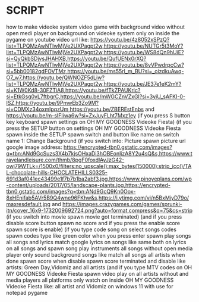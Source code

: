 # SCRIPT
how to make videoke system video game with background video without open medi player on background on videoke system only on inside the pygame on youtube video url like: https://youtu.be/4z8052xSPzQ?list=TLPQMzAwNTIwMjVe2UXPagpt2w,https://youtu.be/NUTGr5t3MoY?list=TLPQMzAwNTIwMjVe2UXPagpt2w,https://youtu.be/WS8dQn9hUiE?si=QyQkbSDjvsJHAHXB,https://youtu.be/QufUENx0rXQ?list=TLPQMzAwNTIwMjVe2UXPagpt2w,https://youtu.be/8vVPwdrpcCw?si=5bb00182qdFOVTMz,https://youtu.be/ms55rl_m_BU?si=_oizdkuAwq-O7_w7,https://youtu.be/QWNOZF5dLiw?list=TLPQMzAwNTIwMjVe2UXPagpt2w,https://youtu.be/JE37e1eK2mY?si=K1W0Kd8-30FZTiA8,https://youtu.be/fTkZPAUKric?si=EtkGsg0vL7ftbgrC,https://youtu.be/mWGCZnVZxGI?si=3yiU_sAFKI-0-ISZ,https://youtu.be/9PmwEb3Zo9M?si=CDMXz34oxmIpqzUm,https://youtu.be/ZBEREstEnbs and https://youtu.be/m-sIFIiwa6w?si=ZxJuyFLht7Mxz1ey (if you press S button key keyboard spawn settings on OH MY GOODNESS Videoke Fiesta) (if you press the SETUP button on settings OH MY GOODNESS Videoke Fiesta spawn inside the SETUP spawn switch and button like name on switch name 1: Change Background (if you switch into: Picture spawn picture url google image address: https://encrypted-tbn0.gstatic.com/images?q=tbn:ANd9GcSuzs3X4b7kjsOHxaDi3hOBEonljzA8Y2u4sQ&s,https://www.travelandleisure.com/thmb/8pgF0foxdlAyJzG42-owj79WTLk=/1500x0/filters:no_upscale():max_bytes(150000):strip_icc()/TAL-chocolate-hills-CHOCLATEHILLS0325-691d3af041ec43499e1f7b7b1ba2abf3.jpg,https://www.pinoyeplans.com/wp-content/uploads/2017/05/landscape-plants.jpg,https://encrypted-tbn0.gstatic.com/images?q=tbn:ANd9GcQ9Kn0Oox-8xHEnifab5AVr5B9Q4wne96FKhw&s,https://i.ytimg.com/vi/n5BxMiyD79o/maxresdefault.jpg and https://images.crazygames.com/games/sprunki-itn/cover_16x9-1732009692724.png?auto=format,compress&q=75&cs=strip (if you switch into movie spawn movie got terminated) (and if you press disable score button spawn no score and if you press the enable score spawn score is enable) (if you type code song on select songs codes spawn codes type like green color when you press enter spawn play songs all songs and lyrics match google lyrics on songs like same both on lyrics on all songs and spawn song play instruments all songs without open media player only sound background songs like match all songs all artists when done spawn score when disable spawn score terminated and disable like artists: Green Day,Vidomiz and all artists (and if you type MTV codes on OH MY GOODNESS Videoke Fiesta spawn video play on all artists without and media players all platforms only watch on inside OH MY GOODNESS Videoke Fiesta like: all artist and Vidomiz on windows 11 with use for notepad pygame
